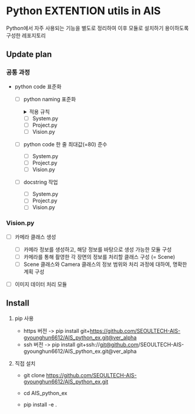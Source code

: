 # Python EXTENTION utils in AIS

Python에서 자주 사용되는 기능을 별도로 정리하여 이후 모듈로 설치하기 용이하도록 구성한 레포지토리

## Update plan

### 공통 과정
- python code 표준화
   - [ ] python naming 표준화
      <details>
      <summary>적용 규칙</summary>

         | 타입                 | Public               | Internal                          |
         | -------------------- | -------------------- | --------------------------------- |
         | 모듈                 | `lower_with_under`   | `_lower_with_under`               |
         | 클래스               | `CapWords`           | `_CapWords`                       |
         | 함수                 | `lower_with_under()` | `_lower_with_under()`             |
         | 글로벌/클래스 상수   | `CAPS_WITH_UNDER`    | `_CAPS_WITH_UNDER`                |
         | 인스턴스 변수        | `lower_with_under`   | `_lower_with_under` (protected)   |
         | 메서드 이름          | `lower_with_under()` | `_lower_with_under()` (protected) |
         | 함수/메서드 매개변수 | `lower_with_under`   |                                   |
         | 지역 변수            | `lower_with_under`   |                                   |

      </details>
      
      - [ ] System.py
      - [ ] Project.py
      - [ ] Vision.py
  
   - [ ] python code 한 줄 최대값(=80) 준수
      - [ ] System.py
      - [ ] Project.py
      - [ ] Vision.py

   - [ ] docstring 작업
      - [ ] System.py
      - [ ] Project.py
      - [ ] Vision.py

### Vision.py
- [ ] 카메라 클래스 생성
   - [ ] 카메라 정보를 생성하고, 해당 정보를 바탕으로 생성 가능한 모듈 구성
   - [ ] 카메라를 통해 촬영한 각 장면의 정보를 처리할 클래스 구성 (= Scene)
   - [ ] Scene 클래스와 Camera 클래스의 정보 범위와 처리 과정에 대하여, 명확한 계획 구성

- [ ] 이미지 데이터 처리 모듈




## Install
1. pip 사용
   - https 버전 -> pip install git+https://github.com/SEOULTECH-AIS-gyounghun6612/AIS_python_ex.git@ver_alpha
   - ssh 버전   -> pip install git+ssh://git@github.com/SEOULTECH-AIS-gyounghun6612/AIS_python_ex.git@ver_alpha

2. 직접 설치
   - git clone https://github.com/SEOULTECH-AIS-gyounghun6612/AIS_python_ex.git

   - cd AIS_python_ex

   - pip install -e .